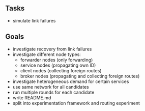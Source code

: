 ## Tasks

- simulate link failures


## Goals

- investigate recovery from link failures
- investigate different node types:
  - forwarder nodes (only forwarding)
  - service nodes (propagating own ID)
  - client nodes (collecting foreign routes)
  - broker nodes (propagating and collecting foreign routes)
- investigate heterogeneous demand for certain services
- use same network for all candidates
- run multiple rounds for each candidate
- write README.md
- split into experimentation framework and routing experiment
